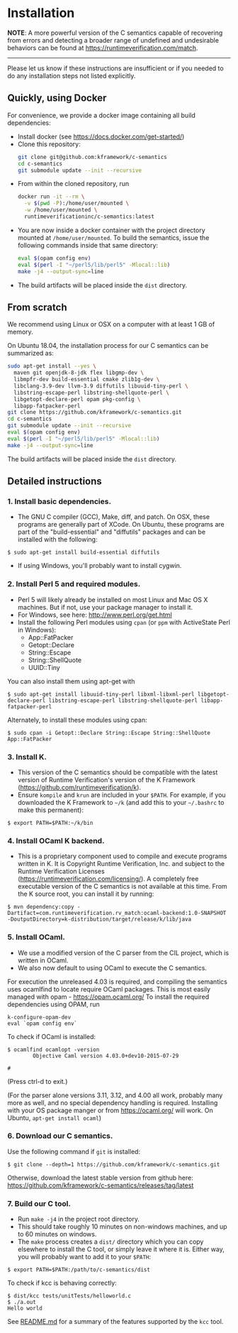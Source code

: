 # Installation

**NOTE**: A more powerful version of the C semantics capable of recovering from 
errors and detecting a broader range of undefined and undesirable behaviors 
can be found at https://runtimeverification.com/match.

---

Please let us know if these instructions are insufficient or if you needed to
do any installation steps not listed explicitly.

## Quickly, using Docker

For convenience, we provide a docker image containing all build
dependencies:

- Install docker (see <https://docs.docker.com/get-started/>)
- Clone this repository:
  ```sh
  git clone git@github.com:kframework/c-semantics
  cd c-semantics
  git submodule update --init --recursive
  ```
- From within the cloned repository, run
  ```sh
  docker run -it --rm \
    -v $(pwd -P):/home/user/mounted \
    -w /home/user/mounted \
    runtimeverificationinc/c-semantics:latest
  ```
- You are now inside a docker container with the project
  directory mounted at `/home/user/mounted`. To build
  the semantics, issue the following commands inside
  that same directory:
  ```sh
  eval $(opam config env)
  eval $(perl -I "~/perl5/lib/perl5" -Mlocal::lib)
  make -j4 --output-sync=line
  ```
- The build artifacts will be placed inside the `dist` directory.


## From scratch

We recommend using Linux or OSX on a computer with at least 1 GB of memory.

On Ubuntu 18.04, the installation process for our C semantics can be summarized as:
```sh
sudo apt-get install --yes \
  maven git openjdk-8-jdk flex libgmp-dev \
  libmpfr-dev build-essential cmake zlib1g-dev \
  libclang-3.9-dev llvm-3.9 diffutils libuuid-tiny-perl \
  libstring-escape-perl libstring-shellquote-perl \
  libgetopt-declare-perl opam pkg-config \
  libapp-fatpacker-perl
git clone https://github.com/kframework/c-semantics.git
cd c-semantics
git submodule update --init --recursive
eval $(opam config env)
eval $(perl -I "~/perl5/lib/perl5" -Mlocal::lib)
make -j4 --output-sync=line
```
The build artifacts will be placed inside the `dist` directory.


## Detailed instructions

### 1. Install basic dependencies.
- The GNU C compiler (GCC), Make, diff, and patch. On OSX, these programs are generally part
  of XCode. On Ubuntu, these programs are part of the "build-essential" and "diffutils" packages
  and can be installed with the following:
```
$ sudo apt-get install build-essential diffutils
```
- If using Windows, you'll probably want to install cygwin.

### 2. Install Perl 5 and required modules.
- Perl 5 will likely already be installed on most Linux and Mac OS X machines.
  But if not, use your package manager to install it.
- For Windows, see here: <http://www.perl.org/get.html>
- Install the following Perl modules using `cpan` (or `ppm` with ActiveState
  Perl in Windows):
    - App::FatPacker
    - Getopt::Declare
    - String::Escape
    - String::ShellQuote
    - UUID::Tiny

You can also install them using apt-get with
```
$ sudo apt-get install libuuid-tiny-perl libxml-libxml-perl libgetopt-declare-perl libstring-escape-perl libstring-shellquote-perl libapp-fatpacker-perl
```

Alternately, to install these modules using cpan:
```
$ sudo cpan -i Getopt::Declare String::Escape String::ShellQuote App::FatPacker
```
### 3. Install K.
- This version of the C semantics should be compatible with the latest version
  of Runtime Verification's version of the K Framework (<https://github.com/runtimeverification/k>).
- Ensure `kompile` and `krun` are included in your `$PATH`. For example, if you
  downloaded the K Framework to `~/k` (and add this to your `~/.bashrc` to make
  this permanent):
```
$ export PATH=$PATH:~/k/bin
```

### 4. Install OCaml K backend.
- This is a proprietary component used to compile and execute programs written in K.
  It is Copyright Runtime Verification, Inc. and subject to the Runtime Verification
  Licenses (<https://runtimeverification.com/licensing/>). 
  A completely free executable version of the C semantics is not available at this time.
  From the K source root, you can install it by running:
```
$ mvn dependency:copy -Dartifact=com.runtimeverification.rv_match:ocaml-backend:1.0-SNAPSHOT -DoutputDirectory=k-distribution/target/release/k/lib/java
```

### 5. Install OCaml.
- We use a modified version of the C parser from the CIL project, which is
  written in OCaml.
- We also now default to using OCaml to execute the C semantics.

For execution the unreleased 4.03 is required, and compiling the semantics
uses ocamlfind to locate require OCaml packages.
This is most easily managed with opam - https://opam.ocaml.org/
To install the required dependencies using OPAM, run

```
k-configure-opam-dev
eval `opam config env`
```

To check if OCaml is installed:
```
$ ocamlfind ocamlopt -version
        Objective Caml version 4.03.0+dev10-2015-07-29

# 
```

(Press ctrl-d to exit.)

(For the parser alone versions 3.11, 3.12, and 4.00 all work, probably many
more as well, and no special dependency handling is required.
Installing with your OS package manger or from https://ocaml.org/ will work.
On Ubuntu, `apt-get install ocaml`)

### 6. Download our C semantics.
Use the following command if `git` is installed:
```
$ git clone --depth=1 https://github.com/kframework/c-semantics.git
```
Otherwise, download the latest stable version from github here:
<https://github.com/kframework/c-semantics/releases/tag/latest>

### 7. Build our C tool.
- Run `make -j4` in the project root directory.
- This should take roughly 10 minutes on non-windows machines, and up to
  60 minutes on windows.
- The `make` process creates a `dist/` directory which you can copy elsewhere
  to install the C tool, or simply leave it where it is. Either way, you will
  probably want to add it to your `$PATH`:
```
$ export PATH=$PATH:/path/to/c-semantics/dist
```
      
To check if kcc is behaving correctly:
```
$ dist/kcc tests/unitTests/helloworld.c
$ ./a.out 
Hello world
```

See [README.md](README.md) for a summary of the features supported by the `kcc`
tool.

